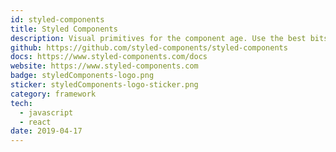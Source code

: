 ```yaml
---
id: styled-components
title: Styled Components
description: Visual primitives for the component age. Use the best bits of ES6 and CSS to style your apps without stress.
github: https://github.com/styled-components/styled-components
docs: https://www.styled-components.com/docs
website: https://www.styled-components.com
badge: styledComponents-logo.png
sticker: styledComponents-logo-sticker.png
category: framework
tech: 
  - javascript
  - react
date: 2019-04-17
---
```

